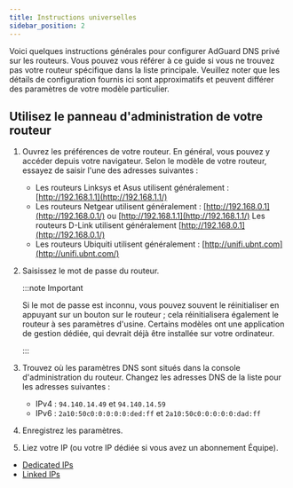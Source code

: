 ```yaml
---
title: Instructions universelles
sidebar_position: 2
---
```


Voici quelques instructions générales pour configurer AdGuard DNS privé sur les routeurs. Vous pouvez vous référer à ce guide si vous ne trouvez pas votre routeur spécifique dans la liste principale. Veuillez noter que les détails de configuration fournis ici sont approximatifs et peuvent différer des paramètres de votre modèle particulier.

## Utilisez le panneau d'administration de votre routeur

1. Ouvrez les préférences de votre routeur. En général, vous pouvez y accéder depuis votre navigateur. Selon le modèle de votre routeur, essayez de saisir l'une des adresses suivantes :
   - Les routeurs Linksys et Asus utilisent généralement : [http://192.168.1.1](http://192.168.1.1/)
   - Les routeurs Netgear utilisent généralement : [http://192.168.0.1](http://192.168.0.1/) ou [http://192.168.1.1](http://192.168.1.1/) Les routeurs D-Link utilisent généralement [http://192.168.0.1](http://192.168.0.1/)
   - Les routeurs Ubiquiti utilisent généralement : [http://unifi.ubnt.com](http://unifi.ubnt.com/)

2. Saisissez le mot de passe du routeur.

   :::note Important

   Si le mot de passe est inconnu, vous pouvez souvent le réinitialiser en appuyant sur un bouton sur le routeur ; cela réinitialisera également le routeur à ses paramètres d'usine. Certains modèles ont une application de gestion dédiée, qui devrait déjà être installée sur votre ordinateur.

   :::

3. Trouvez où les paramètres DNS sont situés dans la console d'administration du routeur. Changez les adresses DNS de la liste pour les adresses suivantes :
   - IPv4 : `94.140.14.49` et `94.140.14.59`
   - IPv6 : `2a10:50c0:0:0:0:0:ded:ff` et `2a10:50c0:0:0:0:0:dad:ff`

4. Enregistrez les paramètres.

5. Liez votre IP (ou votre IP dédiée si vous avez un abonnement Équipe).

- [Dedicated IPs](/private-dns/connect-devices/other-options/dedicated-ip.md)
- [Linked IPs](/private-dns/connect-devices/other-options/linked-ip.md)
